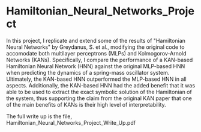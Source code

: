 # Hamiltonian_Neural_Networks_Project

In this project, I replicate and extend some of the results of "Hamiltonian Neural Networks" by Greydanus, S. et al., modifying the original code to accomodate both multilayer perceptrons (MLPs) and Kolmogorov-Arnold Networks (KANs). Specifically, I compare the performance of a KAN-based Hamiltonian Neural Network (HNN) against the original MLP-based HNN when predicting the dynamics of a spring-mass oscillator system. Ultimately, the KAN-based HNN outperformed the MLP-based HNN in all aspects. Additionally, the KAN-based HNN had the added benefit that it was able to be used to extract the exact symbolic solution of the Hamiltonian of the system, thus supporting the claim from the original KAN paper that one of the main benefits of KANs is their high level of interpretability.

The full write up is the file, Hamiltonian_Neural_Networks_Project_Write_Up.pdf
